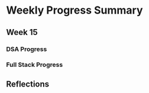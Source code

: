 # Weekly Progress Summary  

## Week 15

### **DSA Progress**  

### **Full Stack Progress**

## **Reflections**
